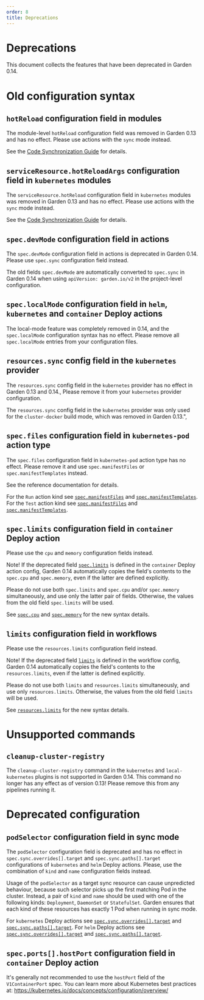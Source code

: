 ```yaml
---
order: 8
title: Deprecations
---
```


# Deprecations

This document collects the features that have been deprecated in Garden 0.14.

<!-- DO NOT CHANGE BELOW - AUTO-GENERATED -->
<!-- This section is auto-generated by `npm run generate-docs`. Any changes above these comments will be preserved. Make changes to deprecations in `deprecations.ts`. -->

# Old configuration syntax

<h2 id="hotreload"><code>hotReload</code> configuration field in modules</h2>

The module-level `hotReload` configuration field was removed in Garden 0.13 and has no effect. Please use actions with the `sync` mode instead.

See the [Code Synchronization Guide](../features/code-synchronization.md) for details.

<h2 id="hotreloadargs"><code>serviceResource.hotReloadArgs</code> configuration field in <code>kubernetes</code> modules</h2>

The `serviceResource.hotReload` configuration field in `kubernetes` modules was removed in Garden 0.13 and has no effect. Please use actions with the `sync` mode instead.

See the [Code Synchronization Guide](../features/code-synchronization.md) for details.

<h2 id="devmode"><code>spec.devMode</code> configuration field in actions</h2>

The `spec.devMode` configuration field in actions is deprecated in Garden 0.14. Please use `spec.sync` configuration field instead.

The old fields `spec.devMode` are automatically converted to `spec.sync` in Garden 0.14 when using `apiVersion: garden.io/v2` in the project-level configuration.

<h2 id="localmode"><code>spec.localMode</code> configuration field in <code>helm</code>, <code>kubernetes</code> and <code>container</code> Deploy actions</h2>

The local-mode feature was completely removed in 0.14, and the `spec.localMode` configuration syntax has no effect. Please remove all `spec.localMode` entries from your configuration files.

<h2 id="kubernetesprovidersyncresourcelimit"><code>resources.sync</code> config field in the <code>kubernetes</code> provider</h2>

The `resources.sync` config field in the `kubernetes` provider has no effect in Garden 0.13 and 0.14., Please remove it from your `kubernetes` provider configuration.

The `resources.sync` config field in the `kubernetes` provider was only used for the `cluster-docker` build mode, which was removed in Garden 0.13.",

<h2 id="kubernetespodspecfiles"><code>spec.files</code> configuration field in <code>kubernetes-pod</code> action type</h2>

The `spec.files` configuration field in `kubernetes-pod` action type has no effect. Please remove it and use `spec.manifestFiles` or `spec.manifestTemplates` instead.

See the reference documentation for details.

For the `Run` action kind see [`spec.manifestFiles`](../reference/action-types/Run/kubernetes-pod.md#spec.manifestfiles) and [`spec.manifestTemplates`](../reference/action-types/Run/kubernetes-pod.md#spec.manifesttemplates).
For the `Test` action kind see [`spec.manifestFiles`](../reference/action-types/Test/kubernetes-pod.md#spec.manifestfiles) and [`spec.manifestTemplates`](../reference/action-types/Test/kubernetes-pod.md#spec.manifesttemplates).

<h2 id="containerdeployactionlimits"><code>spec.limits</code> configuration field in <code>container</code> Deploy action</h2>

Please use the `cpu` and `memory` configuration fields instead.

Note! If the deprecated field [`spec.limits`](../reference/action-types/Deploy/container.md#spec.limits)
is defined in the `container` Deploy action config,
Garden 0.14 automatically copies the field's contents to the `spec.cpu` and `spec.memory`,
even if the latter are defined explicitly.

Please do not use both `spec.limits` and `spec.cpu` and/or `spec.memory` simultaneously,
and use only the latter pair of fields. Otherwise, the values from the old field `spec.limits` will be used.

See [`spec.cpu`](../reference/action-types/Deploy/container.md#spec.cpu)
and [`spec.memory`](../reference/action-types/Deploy/container.md#spec.memory) for the new syntax details.

<h2 id="workflowlimits"><code>limits</code> configuration field in workflows</h2>

Please use the `resources.limits` configuration field instead.

Note! If the deprecated field [`limits`](../reference/workflow-config.md#limits) is defined in the workflow config,
Garden 0.14 automatically copies the field's contents to the `resources.limits`,
even if the latter is defined explicitly.

Please do not use both `limits` and `resources.limits` simultaneously,
and use only `resources.limits`. Otherwise, the values from the old field `limits` will be used.

See [`resources.limits`](../reference/workflow-config.md#resources.limits) for the new syntax details.

# Unsupported commands

<h2 id="kubernetesplugincleanupclusterregistrycommand"><code>cleanup-cluster-registry</code></h2>

The `cleanup-cluster-registry` command in the `kubernetes` and `local-kubernetes` plugins is not supported in Garden 0.14. This command no longer has any effect as of version 0.13! Please remove this from any pipelines running it.

# Deprecated configuration

<h2 id="podselectorinsyncmode"><code>podSelector</code> configuration field in sync mode</h2>

The `podSelector` configuration field is deprecated and has no effect in `spec.sync.overrides[].target` and `spec.sync.paths[].target` configurations of `kubernetes` and `helm` Deploy actions. Please, use the combination of `kind` and `name` configuration fields instead.

Usage of the `podSelector` as a target sync resource can cause unpredicted behaviour, because such selector picks up the first matching Pod in the cluster.
Instead, a pair of `kind` and `name` should be used with one of the following kinds: `Deployment`, `DaemonSet` or `StatefulSet`.
Garden ensures that each kind of these resources has exactly 1 Pod when running in sync mode.

For `kubernetes` Deploy actions see [`spec.sync.overrides[].target`](../reference/action-types/Deploy/kubernetes#spec.sync.overrides-.target) and [`spec.sync.paths[].target`](../reference/action-types/Deploy/kubernetes#spec.sync.paths-.target).
For `helm` Deploy actions see [`spec.sync.overrides[].target`](../reference/action-types/Deploy/helm#spec.sync.overrides-.target) and [`spec.sync.paths[].target`](../reference/action-types/Deploy/helm#spec.sync.paths-.target).

<h2 id="containerdeployactionhostport"><code>spec.ports[].hostPort</code> configuration field in <code>container</code> Deploy action</h2>

It's generally not recommended to use the `hostPort` field of the `V1ContainerPort` spec. You can learn more about Kubernetes best practices at: https://kubernetes.io/docs/concepts/configuration/overview/